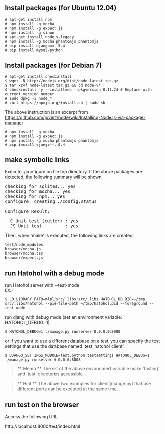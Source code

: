Install packages (for Ubuntu 12.04)
-----------------------------------

    # apt-get install npm
    # npm install -g mocha
    # npm install -g expect.js
    # npm install -g sinon
    # apt-get install nodejs-legacy
    # npm install -g mocha-phantomjs phantomjs
    # pip install django==1.5.4
    # pip install mysql-python

Install packages (for Debian 7)
-------------------------------

    # apt-get install checkinstall
    $ wget -N http://nodejs.org/dist/node-latest.tar.gz
    $ tar xzvf node-latest.tar.gz && cd node-v* 
    $ checkinstall -y --install=no --pkgversion 0.10.24 # Replace with current version number.
    # sudo dpkg -i node_*
    # curl https://npmjs.org/install.sh | sudo sh

The above instruction is an excerpt from https://github.com/joyent/node/wiki/Installing-Node.js-via-package-manager

    # npm install -g mocha
    # npm install -g expect.js
    # npm install -g mocha-phantomjs phantomjs
    # pip install django==1.5.4

make symbolic links
-------------------
Execute ./configure on the top directory. If the above packages are detected,
the following summary will be shown.

<pre>
checking for sqlite3... yes
checking for mocha... yes
checking for npm... yes
configure: creating ./config.status
<snip>
Configure Result:

  C Unit test (cutter) : yes
  JS Unit test         : yes
</pre>

Then, when 'make' is executed, the following links are created.

    test/node_modules
    browser/mocha.js
    browser/mocha.css
    browser/expect.js

run Hatohol with a debug mode
-----------------------------
run Hatohol server with --test-mode  
Ex.)

    $ LD_LIBRARY_PATH=mlpl/src/.libs:src/.libs HATOHOL_DB_DIR=~/tmp src/.libs/hatohol --pid-file-path ~/tmp/hatohol.pid --foreground --test-mode

run djang with debug mode (set an environment variable: HATOHOL_DEBUG=1)

    $ HATOHOL_DEBUG=1 ./manage.py runserver 0.0.0.0:8000

or if you want to use a different database on a test, you can specify the test settings that use the database named 'test_hatohol_client'.

    $ DJANGO_SETTINGS_MODULE=test.python.testsettings HATOHOL_DEBUG=1 ./manage.py runserver 0.0.0.0:8008

> ** Memo ** The set of the above environment variable make 'tasting' and 'test'
directories accessible.

> ** Hint ** The above two examples for client (mange.py) that use different ports can be executed at the same time.

run test on the browser
-----------------------
Access the following URL.

http://localhost:8000/test/index.html

